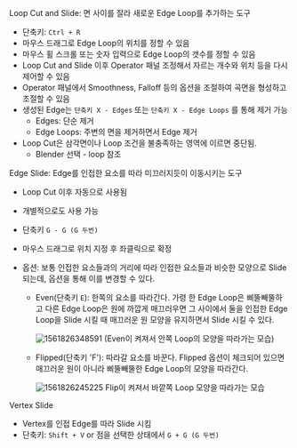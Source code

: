 Loop Cut and Slide: 면 사이를 잘라 새로운 Edge Loop를 추가하는 도구

*  단축키: `Ctrl + R`
* 마우스 드래그로 Edge Loop의 위치를 정할 수 있음
* 마우스 휠 스크롤 또는 숫자 입력으로 Edge Loop의 갯수를 정할 수 있음
* Loop Cut and Slide 이후 Operator 패널 조정해서 자르는 개수와 위치 등을 다시 제어할 수 있음
* Operator 패널에서 Smoothness, Falloff 등의 옵션을 조절하여 곡면을 형성하고 조절할 수 있음
* 생성된 Edge는 `단축키 X - Edges` 또는 `단축키 X - Edge Loops` 를 통해 제거 가능
  * Edges: 단순 제거
  * Edge Loops: 주변의 면을 제거하면서 Edge 제거
* Loop Cut은 삼각면이나 Loop 조건을 불충족하는 영역에 이르면 중단됨.
  * Blender 선택 - loop 참조



Edge Slide: Edge를 인접한 요소를 따라 미끄러지듯이 이동시키는 도구

* Loop Cut 이후 자동으로 사용됨

* 개별적으로도 사용 가능

* 단축키 `G - G (G 두번)`

* 마우스 드래그로 위치 지정 후 좌클릭으로 확정

* 옵션: 보통 인접한 요소들과의 거리에 따라 인접한 요소들과 비슷한 모양으로 Slide되는데, 옵션을 통해 이를 변경할 수 있다.

  * Even(단축키 `E`): 한쪽의 요소를 따라간다. 가령 한 Edge Loop은 삐뚤빼뚤하고 다른 Edge Loop은 원에 까깝게 매끄러우면 그 사이에서 둘을 인접한 Edge Loop을 Slide 시킬 때 매끄러운 원 모양을 유지하면서 Slide 시킬 수 있다.

    ![1561826348591](F:\TIL\TIL\Study\Front\HTML\1561826348591.png) (Even이 켜져서 안쪽 Loop의 모양을 따라가는 모습)

  * Flipped(단축키 'F'): 따라갈 요소를 바꾼다. Flipped 옵션이 체크되어 있으면 매끄러운 원이 아니라 삐뚤빼뚤한 Edge Loop의 모양을 따라간다.

    ![1561826245225](F:\TIL\TIL\Study\Front\HTML\1561826245225.png) Flip이 켜져서 바깥쪽 Loop 모양을 따라가는 모습



Vertex Slide

* Vertex를 인접 Edge를 따라 Slide 시킴
* 단축키: `Shift + V` or 점을 선택한 상태에서 `G + G (G 두번)`